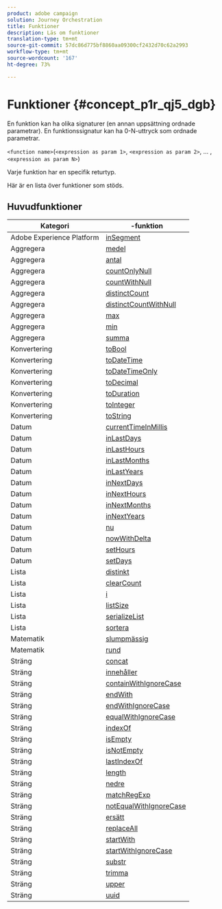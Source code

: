 ```yaml
---
product: adobe campaign
solution: Journey Orchestration
title: Funktioner
description: Läs om funktioner
translation-type: tm+mt
source-git-commit: 57dc86d775bf8860aa09300cf2432d70c62a2993
workflow-type: tm+mt
source-wordcount: '167'
ht-degree: 73%

---
```



# Funktioner {#concept_p1r_qj5_dgb}

En funktion kan ha olika signaturer (en annan uppsättning ordnade parametrar). En funktionssignatur kan ha 0-N-uttryck som ordnade parametrar.

`<function name>`(`<expression as param 1>`, `<expression as param 2>`, ... ,`<expression as param N>`)

Varje funktion har en specifik returtyp.

Här är en lista över funktioner som stöds.

## Huvudfunktioner

| Kategori |  -funktion |
|-------------|-----------------------|
| Adobe Experience Platform | [inSegment](../functions/functioninsegment.md) |
| Aggregera | [medel](../functions/functionavg.md) |
| Aggregera | [antal](../functions/functioncount.md) |
| Aggregera | [countOnlyNull](../functions/functioncountonlynull.md) |
| Aggregera | [countWithNull](../functions/functioncountwithnull.md) |
| Aggregera | [distinctCount](../functions/functiondistinctcount.md) |
| Aggregera | [distinctCountWithNull](../functions/functiondistinctcountwithnull.md) |
| Aggregera | [max](../functions/functionmax.md) |
| Aggregera | [min](../functions/functionmin.md) |
| Aggregera | [summa](../functions/functionsum.md) |
| Konvertering | [toBool](../functions/functiontobool.md) |
| Konvertering | [toDateTime](../functions/functiontodatetime.md) |
| Konvertering | [toDateTimeOnly](../functions/functiontodatetimeonly.md) |
| Konvertering | [toDecimal](../functions/functiontodecimal.md) |
| Konvertering | [toDuration](../functions/functiontoduration.md) |
| Konvertering | [toInteger](../functions/functiontointeger.md) |
| Konvertering | [toString](../functions/functiontostring.md) |
| Datum | [currentTimeInMillis](../functions/functioncurrenttimeinmillis.md) |
| Datum | [inLastDays](../functions/functioninlastdays.md) |
| Datum | [inLastHours](../functions/functioninlasthours.md) |
| Datum | [inLastMonths](../functions/functioninlastmonths.md) |
| Datum | [inLastYears](../functions/functioninlastyears.md) |
| Datum | [inNextDays](../functions/functioninnextdays.md) |
| Datum | [inNextHours](../functions/functioninnexthours.md) |
| Datum | [inNextMonths](../functions/functioninnextmonths.md) |
| Datum | [inNextYears](../functions/functioninnextyears.md) |
| Datum | [nu](../functions/functionnow.md) |
| Datum | [nowWithDelta](../functions/functionnowwithdelta.md) |
| Datum | [setHours](../functions/functionsethours.md) |
| Datum | [setDays](../functions/functionsetdays.md) |
| Lista | [distinkt](../functions/functiondistinct.md) |
| Lista | [clearCount](../functions/functiondistinctcount.md) |
| Lista | [i](../functions/functionin.md) |
| Lista | [listSize](../functions/functionlistsize.md) |
| Lista | [serializeList](../functions/functionserializelist.md) |
| Lista | [sortera](../functions/functionsort.md) |
| Matematik | [slumpmässig](../functions/functionrandom.md) |
| Matematik | [rund](../functions/functionround.md) |
| Sträng | [concat](../functions/functionconcat.md) |
| Sträng | [innehåller](../functions/functioncontain.md) |
| Sträng | [containWithIgnoreCase](../functions/functioncontainwithignorecase.md) |
| Sträng | [endWith](../functions/functionendwith.md) |
| Sträng | [endWithIgnoreCase](../functions/functionendwithignorecase.md) |
| Sträng | [equalWithIgnoreCase](../functions/functionequalignorecase.md) |
| Sträng | [indexOf](../functions/functionindexof.md) |
| Sträng | [isEmpty](../functions/functionisempty.md) |
| Sträng | [isNotEmpty](../functions/functionisnotempty.md) |
| Sträng | [lastIndexOf](../functions/functionlastindexof.md) |
| Sträng | [length](../functions/functionlength.md) |
| Sträng | [nedre](../functions/functionlower.md) |
| Sträng | [matchRegExp](../functions/functionmatchregexp.md) |
| Sträng | [notEqualWithIgnoreCase](../functions/functionnotequalignorecase.md) |
| Sträng | [ersätt](../functions/functionreplace.md) |
| Sträng | [replaceAll](../functions/functionreplaceall.md) |
| Sträng | [startWith](../functions/functionstartwith.md) |
| Sträng | [startWithIgnoreCase](../functions/functionstartwithignorecase.md) |
| Sträng | [substr](../functions/functionsubstr.md) |
| Sträng | [trimma](../functions/functiontrim.md) |
| Sträng | [upper](../functions/functionupper.md) |
| Sträng | [uuid](../functions/functionuuid.md) |